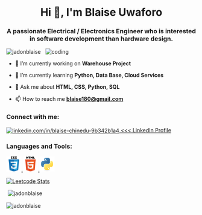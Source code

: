 <h1 align="center">Hi 👋, I'm Blaise Uwaforo</h1>
<h3 align="center">A passionate Electrical / Electronics Engineer who is interested in software development than hardware design.</h3>
<img align="right" alt="coding" width="400" src="https://encrypted-tbn0.gstatic.com/images?q=tbn:ANd9GcTJsKZVppBhshJBN6_RHp9luylwz4eQO4I8Tg&usqp=CAU">

<p align="left"> <img src="https://komarev.com/ghpvc/?username=jadonblaise&label=Profile%20views&color=0e75b6&style=flat" alt="jadonblaise" /> </p>

- 🔭 I’m currently working on **Warehouse Project**

- 🌱 I’m currently learning **Python, Data Base, Cloud Services**

- 💬 Ask me about **HTML, CSS, Python, SQL**

- 📫 How to reach me **blaise180@gmail.com**

<h3 align="left">Connect with me:</h3>
<p align="left">
<a href="https://linkedin.com/in/blaise-chinedu-9b342b1a4" target="blank"><img align="center" src="https://raw.githubusercontent.com/rahuldkjain/github-profile-readme-generator/master/src/images/icons/Social/linked-in-alt.svg" alt="linkedin.com/in/blaise-chinedu-9b342b1a4" height="30" width="40" /> <<< LinkedIn Profile</a>
</p>

<h3 align="left">Languages and Tools:</h3>
<p align="left"> <a href="https://www.w3schools.com/css/" target="_blank" rel="noreferrer"> <img src="https://raw.githubusercontent.com/devicons/devicon/master/icons/css3/css3-original-wordmark.svg" alt="css3" width="40" height="40"/> </a> <a href="https://www.w3.org/html/" target="_blank" rel="noreferrer"> <img src="https://raw.githubusercontent.com/devicons/devicon/master/icons/html5/html5-original-wordmark.svg" alt="html5" width="40" height="40"/> </a> <a href="https://www.python.org" target="_blank" rel="noreferrer"> <img src="https://raw.githubusercontent.com/devicons/devicon/master/icons/python/python-original.svg" alt="python" width="40" height="40"/> </a> </p>

[![Leetcode Stats](https://leetcard.jacoblin.cool/blaise180)](https://leetcode.com/blaise180)


<p>&nbsp;<img align="center" src="https://github-readme-stats.vercel.app/api?username=jadonblaise&show_icons=true&locale=en" alt="jadonblaise" /></p>

<p><img align="center" src="https://github-readme-streak-stats.herokuapp.com/?user=jadonblaise&" alt="jadonblaise" /></p>
